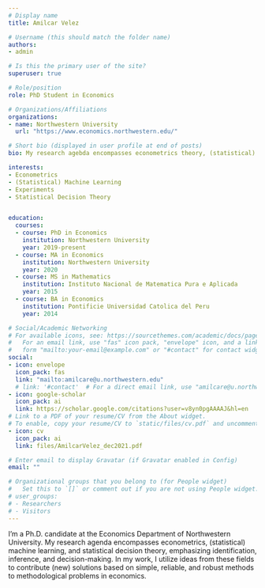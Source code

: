 ```yaml
---
# Display name
title: Amilcar Velez

# Username (this should match the folder name)
authors:
- admin

# Is this the primary user of the site?
superuser: true

# Role/position
role: PhD Student in Economics

# Organizations/Affiliations
organizations:
- name: Northwestern University
  url: "https://www.economics.northwestern.edu/"

# Short bio (displayed in user profile at end of posts)
bio: My research agebda encompasses econometrics theory, (statistical) machine learning and statistical decision theory.

interests:
- Econometrics
- (Statistical) Machine Learning
- Experiments
- Statistical Decision Theory


education:
  courses:
  - course: PhD in Economics
    institution: Northwestern University
    year: 2019-present
  - course: MA in Economics
    institution: Northwestern University
    year: 2020
  - course: MS in Mathematics
    institution: Instituto Nacional de Matematica Pura e Aplicada
    year: 2015
  - course: BA in Economics
    institution: Pontificie Universidad Catolica del Peru
    year: 2014

# Social/Academic Networking
# For available icons, see: https://sourcethemes.com/academic/docs/page-builder/#icons
#   For an email link, use "fas" icon pack, "envelope" icon, and a link in the
#   form "mailto:your-email@example.com" or "#contact" for contact widget.
social:
- icon: envelope
  icon_pack: fas
  link: "mailto:amilcare@u.northwestern.edu"
  # link: '#contact'  # For a direct email link, use "amilcare@u.northwestern.edu".
- icon: google-scholar
  icon_pack: ai
  link: https://scholar.google.com/citations?user=v8yn0pgAAAAJ&hl=en
# Link to a PDF of your resume/CV from the About widget.
# To enable, copy your resume/CV to `static/files/cv.pdf` and uncomment the lines below.
- icon: cv
  icon_pack: ai
  link: files/AmilcarVelez_dec2021.pdf

# Enter email to display Gravatar (if Gravatar enabled in Config)
email: ""

# Organizational groups that you belong to (for People widget)
#   Set this to `[]` or comment out if you are not using People widget.
# user_groups:
# - Researchers
# - Visitors
---
```


I’m a Ph.D. candidate at the Economics Department of Northwestern University. My research agenda encompasses econometrics, (statistical) machine learning, and statistical decision theory, emphasizing identification, inference, and decision-making. In my work, I utilize ideas from these fields to contribute (new) solutions based on simple, reliable, and robust methods to methodological problems in economics.
